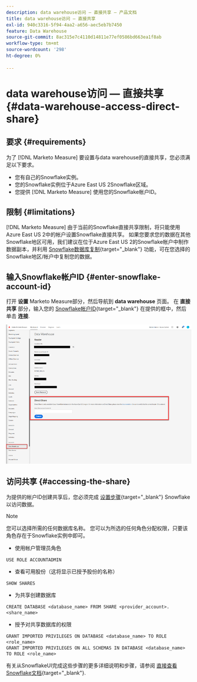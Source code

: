 ```yaml
---
description: data warehouse访问 — 直接共享 — 产品文档
title: data warehouse访问 — 直接共享
exl-id: 940c3316-5f94-4aa2-a656-aec5eb7b7450
feature: Data Warehouse
source-git-commit: 8ac315e7c4110d14811e77ef0586bd663ea1f8ab
workflow-type: tm+mt
source-wordcount: '298'
ht-degree: 0%

---
```


# data warehouse访问 — 直接共享 {#data-warehouse-access-direct-share}

## 要求 {#requirements}

为了 [!DNL Marketo Measure] 要设置与data warehouse的直接共享，您必须满足以下要求。

* 您有自己的Snowflake实例。
* 您的Snowflake实例位于Azure East US 2Snowflake区域。
* 您提供 [!DNL Marketo Measure] 使用您的Snowflake帐户ID。

## 限制 {#limitations}

[!DNL Marketo Measure] 由于当前的Snowflake直接共享限制，将只能使用Azure East US 2中的帐户设置Snowflake直接共享。 如果您要求您的数据在其他Snowflake地区可用，我们建议在位于Azure East US 2的Snowflake帐户中制作数据副本，并利用 [Snowflake数据库复制](https://docs.snowflake.com/en/user-guide/database-replication-intro.html){target="_blank"} 功能，可在您选择的Snowflake地区/帐户中复制您的数据。

## 输入Snowflake帐户ID {#enter-snowflake-account-id}

打开 **设置** Marketo Measure部分，然后导航到 **data warehouse** 页面。 在 **直接共享** 部分，输入您的 [Snowflake帐户ID](https://docs.snowflake.com/en/user-guide/admin-account-identifier.html){target="_blank"} 在提供的框中，然后单击 **连接**.

![](assets/data-warehouse-access-direct-share-1.png)

## 访问共享 {#accessing-the-share}

为提供的帐户ID创建共享后，您必须完成 [设置步骤](https://docs.snowflake.com/en/user-guide/data-share-consumers.html){target="_blank"} Snowflake以访问数据。

>[!NOTE]
>
>您可以选择所需的任何数据库名称。 您可以为所选的任何角色分配权限，只要该角色存在于Snowflake实例中即可。

* 使用帐户管理员角色

```
USE ROLE ACCOUNTADMIN
```

* 查看可用股份（这将显示已授予股份的名称）

```
SHOW SHARES
```

* 为共享创建数据库

```
CREATE DATABASE <database_name> FROM SHARE <provider_account>.<share_name>
```

* 授予对共享数据库的权限

```
GRANT IMPORTED PRIVILEGES ON DATABASE <database_name> TO ROLE <role_name>
GRANT IMPORTED PRIVILEGES ON ALL SCHEMAS IN DATABASE <database_name> TO ROLE <role_name>
```

有关从SnowflakeUI完成这些步骤的更多详细说明和步骤，请参阅 [直接查看Snowflake文档](https://docs.snowflake.com/en/user-guide/data-share-consumers.html){target="_blank"}.
